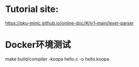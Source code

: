 # Tutorial site:
https://pku-minic.github.io/online-doc/#/lv1-main/lexer-parser

# Docker环境测试
make
build/compiler -koopa hello.c -o hello.koopa
